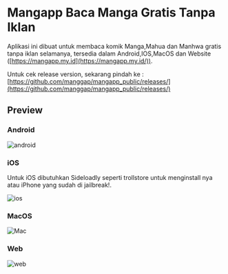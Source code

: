 # Mangapp Baca Manga Gratis Tanpa Iklan

Aplikasi ini dibuat untuk membaca komik Manga,Mahua dan Manhwa gratis tanpa iklan selamanya, tersedia dalam Android,IOS,MacOS dan Website ([https://mangapp.my.id](https://mangapp.my.id/)).

Untuk cek release version, sekarang pindah ke : [https://github.com/manggap/mangapp_public/releases/](https://github.com/manggap/mangapp_public/releases/)

## Preview

### Android
![android](/images/android.png "android")

### iOS
Untuk iOS dibutuhkan Sideloadly seperti trollstore untuk menginstall nya atau iPhone yang sudah di jailbreak!.

![ios](/images/ios.png "ios")

### MacOS
![Mac](/images/Mac.png "Mac")

### Web
![web](/images/web.png "web")
